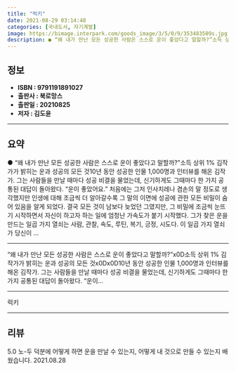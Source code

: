 ```yaml
---
title: "럭키"
date: 2021-08-29 03:14:48
categories: [국내도서, 자기계발]
image: https://bimage.interpark.com/goods_image/3/5/0/9/353483509s.jpg
description: ● “왜 내가 만난 모든 성공한 사람은 스스로 운이 좋았다고 말할까?”소득 상위 1% 김작가가 밝히는 운과 성공의 모든 것10년 동안 성공한 인물 1,000명과 인터뷰를 해온 김작가. 그는 사람들을 만날 때마다 성공 비결을 물었는데, 신기하게도 그때마다 한 가지 공통된 대답이 돌아왔다
---
```


## **정보**

- **ISBN : 9791191891027**
- **출판사 : 북로망스**
- **출판일 : 20210825**
- **저자 : 김도윤**

------



## **요약**

●  “왜 내가 만난 모든 성공한 사람은 스스로 운이 좋았다고 말할까?”소득 상위 1% 김작가가 밝히는 운과 성공의 모든 것10년 동안 성공한 인물 1,000명과 인터뷰를 해온 김작가. 그는 사람들을 만날 때마다 성공 비결을 물었는데, 신기하게도 그때마다 한 가지 공통된 대답이 돌아왔다. “운이 좋았어요.” 처음에는 그저 인사치레나 겸손의 말 정도로 생각했지만 인생에 대해 조금씩 더 알아갈수록 그 말의 이면에 성공에 관한 모든 비밀이 숨어 있음을 알게 되었다. 결국 모든 것이 남보다 늦었던 그였지만, 그 비밀에 조금씩 눈뜨기 시작하면서 자신이 하고자 하는 일에 엄청난 가속도가 붙기 시작했다. 그가 찾은 운을 만드는 일곱 가지 열쇠는 사람, 관찰, 속도, 루틴, 복기, 긍정, 시도다. 이 일곱 가지 열쇠가 당신이 ...

------

“왜 내가 만난 모든 성공한 사람은 스스로 운이 좋았다고 말할까?”x0D소득 상위 1% 김작가가 밝히는 운과 성공의 모든 것x0Dx0D10년 동안 성공한 인물 1,000명과 인터뷰를 해온 김작가. 그는 사람들을 만날 때마다 성공 비결을 물었는데, 신기하게도 그때마다 한 가지 공통된 대답이 돌아왔다. “운이... 

------


럭키 

------


## **리뷰** 

5.0 노-두 덕분에 어떻게 하면 운을 만날 수 있는지, 어떻게 내 것으로 만들 수 있는지 배웠습니다. 2021.08.28 <br/>